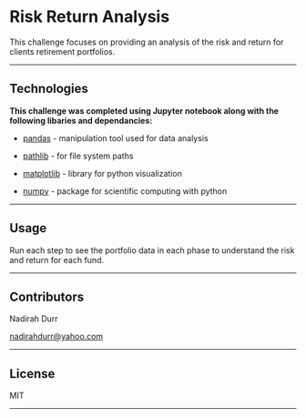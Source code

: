# Risk Return Analysis

This challenge focuses on providing an analysis of the risk and return for clients retirement portfolios. 

---

## Technologies

**This challenge was completed using Jupyter notebook along with the following libaries and dependancies:**

* [pandas](https://pandas.pydata.org/)  - manipulation tool used for data analysis 

* [pathlib](https://docs.python.org/3/library/pathlib.html) - for file system paths 

* [matplotlib](https://matplotlib.org/) - library for python visualization

* [numpy](https://numpy.org/) - package for scientific computing with python

---

## Usage

Run each step to see the portfolio data in each phase to understand the risk and return for each fund.

---

## Contributors

Nadirah Durr

nadirahdurr@yahoo.com

---

## License

MIT

---


